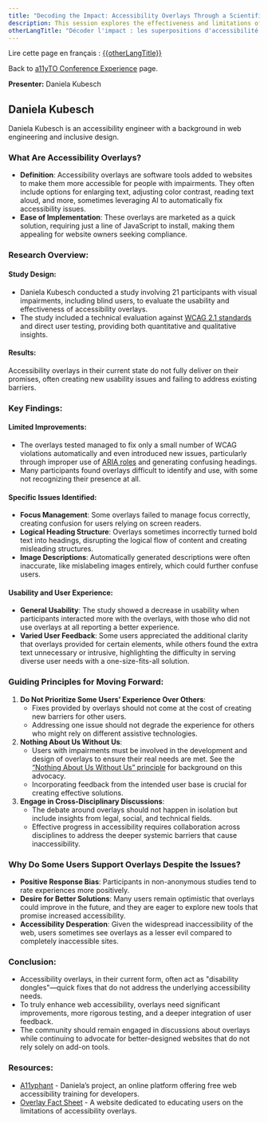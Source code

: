 ```yaml
---
title: "Decoding the Impact: Accessibility Overlays Through a Scientific Lens"
description: This session explores the effectiveness and limitations of accessibility overlays, with insights from recent academic research and technical evaluations.
otherLangTitle: "Décoder l'impact : les superpositions d'accessibilité à travers une lentille scientifique"
---
```


<p lang="fr">Lire cette page en français : <a hreflang="fr" href="/fr/a11yto/{{otherLangTitle | slugify }}">{{otherLangTitle}}</a></p>

Back to [a11yTO Conference Experience](/a11yto/) page.

**Presenter:** Daniela Kubesch

## Daniela Kubesch

Daniela Kubesch is an accessibility engineer with a background in web engineering and inclusive design.

### What Are Accessibility Overlays?

- **Definition**: Accessibility overlays are software tools added to websites to make them more accessible for people with impairments. They often include options for enlarging text, adjusting color contrast, reading text aloud, and more, sometimes leveraging AI to automatically fix accessibility issues.
- **Ease of Implementation**: These overlays are marketed as a quick solution, requiring just a line of JavaScript to install, making them appealing for website owners seeking compliance.

### Research Overview:

#### Study Design:

- Daniela Kubesch conducted a study involving 21 participants with visual impairments, including blind users, to evaluate the usability and effectiveness of accessibility overlays.
- The study included a technical evaluation against [WCAG 2.1 standards](https://www.w3.org/TR/WCAG21/) and direct user testing, providing both quantitative and qualitative insights.

#### Results:

Accessibility overlays in their current state do not fully deliver on their promises, often creating new usability issues and failing to address existing barriers.

### Key Findings:

#### Limited Improvements:

- The overlays tested managed to fix only a small number of WCAG violations automatically and even introduced new issues, particularly through improper use of [ARIA roles](https://www.w3.org/TR/wai-aria-1.1/) and generating confusing headings.
- Many participants found overlays difficult to identify and use, with some not recognizing their presence at all.

#### Specific Issues Identified:

- **Focus Management**: Some overlays failed to manage focus correctly, creating confusion for users relying on screen readers.
- **Logical Heading Structure**: Overlays sometimes incorrectly turned bold text into headings, disrupting the logical flow of content and creating misleading structures.
- **Image Descriptions**: Automatically generated descriptions were often inaccurate, like mislabeling images entirely, which could further confuse users.

#### Usability and User Experience:

- **General Usability**: The study showed a decrease in usability when participants interacted more with the overlays, with those who did not use overlays at all reporting a better experience.
- **Varied User Feedback**: Some users appreciated the additional clarity that overlays provided for certain elements, while others found the extra text unnecessary or intrusive, highlighting the difficulty in serving diverse user needs with a one-size-fits-all solution.

### Guiding Principles for Moving Forward:

1. **Do Not Prioritize Some Users’ Experience Over Others**:
   - Fixes provided by overlays should not come at the cost of creating new barriers for other users.
   - Addressing one issue should not degrade the experience for others who might rely on different assistive technologies.
2. **Nothing About Us Without Us**:
   - Users with impairments must be involved in the development and design of overlays to ensure their real needs are met. See the [“Nothing About Us Without Us” principle](https://en.wikipedia.org/wiki/Nothing_About_Us_Without_Us) for background on this advocacy.
   - Incorporating feedback from the intended user base is crucial for creating effective solutions.
3. **Engage in Cross-Disciplinary Discussions**:
   - The debate around overlays should not happen in isolation but include insights from legal, social, and technical fields.
   - Effective progress in accessibility requires collaboration across disciplines to address the deeper systemic barriers that cause inaccessibility.

### Why Do Some Users Support Overlays Despite the Issues?

- **Positive Response Bias**: Participants in non-anonymous studies tend to rate experiences more positively.
- **Desire for Better Solutions**: Many users remain optimistic that overlays could improve in the future, and they are eager to explore new tools that promise increased accessibility.
- **Accessibility Desperation**: Given the widespread inaccessibility of the web, users sometimes see overlays as a lesser evil compared to completely inaccessible sites.

### Conclusion:

- Accessibility overlays, in their current form, often act as "disability dongles"—quick fixes that do not address the underlying accessibility needs.
- To truly enhance web accessibility, overlays need significant improvements, more rigorous testing, and a deeper integration of user feedback.
- The community should remain engaged in discussions about overlays while continuing to advocate for better-designed websites that do not rely solely on add-on tools.

### Resources:

- [A11yphant](https://a11yphant.com) - Daniela’s project, an online platform offering free web accessibility training for developers.
- [Overlay Fact Sheet](https://overlayfactsheet.com/en/) - A website dedicated to educating users on the limitations of accessibility overlays.
